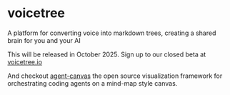# voicetree
A platform for converting voice into markdown trees, creating a shared brain for you and your AI

This will be released in October 2025. Sign up to our closed beta at [voicetree.io](https://voicetree.io)

And checkout [agent-canvas](https://github.com/voicetreelab/agent-canvas) the open source visualization framework for orchestrating coding agents on a mind-map style canvas.

